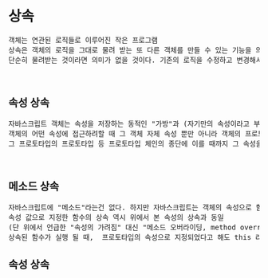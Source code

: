 <h1>상속</h1>
<pre>
객체는 연관된 로직들로 이루어진 작은 프로그램
상속은 객체의 로직을 그대로 물려 받는 또 다른 객체를 만들 수 있는 기능을 의미
단순히 물려받는 것이라면 의미가 없을 것이다. 기존의 로직을 수정하고 변경해서 파생된 새로운 객체를 만들 수 있게 해줌
</pre>
<br>
<h2>속성 상속</h2>
<pre>
자바스크립트 객체는 속성을 저장하는 동적인 "가방"과 (자기만의 속성이라고 부른다) 프로토타입 객체에 대한 링크를 가짐
객체의 어떤 속성에 접근하려할 때 그 객체 자체 속성 뿐만 아니라 객체의 프로토타입, 
그 프로토타입의 프로토타입 등 프로토타입 체인의 종단에 이를 때까지 그 속성을 탐색
</pre>
<br>
<h2>메소드 상속</h2>
<pre>
자바스크립트에 "메소드"라는건 없다. 하지만 자바스크립트는 객체의 속성으로 함수를 지정할 수 있고 속성 값을 사용하듯 쓸 수 있음 
속성 값으로 지정한 함수의 상속 역시 위에서 본 속성의 상속과 동일
(단 위에서 언급한 "속성의 가려짐" 대신 "메소드 오버라이딩, method overriding" 라는 용어를 사용)
상속된 함수가 실행 될 때,  프로토타입의 속성으로 지정되었다고 해도 this 라는 변수는 상속된 오브젝트를 가르킴</pre>
<h2>속성 상속</h2>
